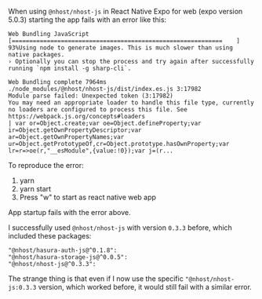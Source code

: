 When using `@nhost/nhost-js` in React Native Expo for web (expo version 5.0.3) starting the app fails with an error like this:

```
Web Bundling JavaScript [============================================================    ] 93%Using node to generate images. This is much slower than using native packages.
› Optionally you can stop the process and try again after successfully running `npm install -g sharp-cli`.

Web Bundling complete 7964ms
./node_modules/@nhost/nhost-js/dist/index.es.js 3:17982
Module parse failed: Unexpected token (3:17982)
You may need an appropriate loader to handle this file type, currently no loaders are configured to process this file. See https://webpack.js.org/concepts#loaders
| var or=Object.create;var oe=Object.defineProperty;var ir=Object.getOwnPropertyDescriptor;var ar=Object.getOwnPropertyNames;var ur=Object.getPrototypeOf,cr=Object.prototype.hasOwnProperty;var lr=r=>oe(r,"__esModule",{value:!0});var j=(r...
```

To reproduce the error:

1. yarn
2. yarn start
3. Press "w" to start as react native web app

App startup fails with the error above.

I successfully used `@nhost/nhost-js` with version `0.3.3` before, which included these packages:

```
"@nhost/hasura-auth-js@^0.1.8":
"@nhost/hasura-storage-js@^0.0.5":
"@nhost/nhost-js@^0.3.3":
```

The strange thing is that even if I now use the specific `"@nhost/nhost-js:0.3.3` version, which worked before, it would still fail with a similar error.

